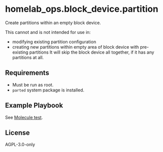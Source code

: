 homelab_ops.block_device.partition
==================================

Create partitions within an empty block device.

This cannot and is not intended for use in:
- modifying existing partition configuration
- creating new partitions within empty area of block device with pre-existing partitions
It will skip the block device all together, if it has any partitions at all.

Requirements
------------

- Must be run as root.
- `parted` system package is installed.

Example Playbook
----------------

See [Molecule test](../../molecule/partition/converge.yml).

License
-------

AGPL-3.0-only
